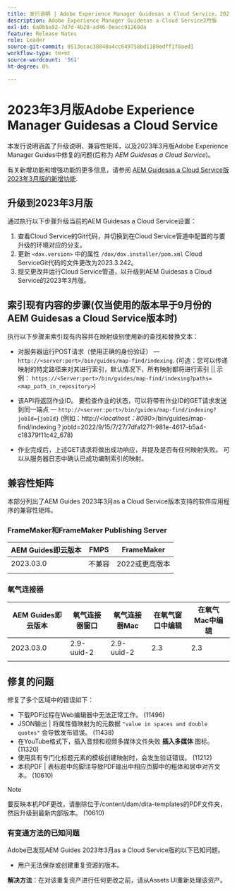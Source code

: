 ```yaml
---
title: 发行说明 | Adobe Experience Manager Guidesas a Cloud Service，2023年3月版
description: Adobe Experience Manager Guidesas a Cloud Service3月版
exl-id: 6a0bba92-7d7d-4b20-ad46-0eacc91268da
feature: Release Notes
role: Leader
source-git-commit: 0513ecac38840a4cc649758bd1180edff1f8aed1
workflow-type: tm+mt
source-wordcount: '561'
ht-degree: 0%

---
```


# 2023年3月版Adobe Experience Manager Guidesas a Cloud Service

本发行说明涵盖了升级说明、兼容性矩阵，以及2023年3月版Adobe Experience Manager Guides中修复的问题(后称为 *AEM Guidesas a Cloud Service*)。

有关新增功能和增强功能的更多信息，请参阅 [AEM Guidesas a Cloud Service版2023年3月版的新增功能](whats-new-2023.3.0.md).

## 升级到2023年3月版

通过执行以下步骤升级当前的AEM Guidesas a Cloud Service设置：
1. 查看Cloud Service的Git代码，并切换到在Cloud Service管道中配置的与要升级的环境对应的分支。
2. 更新 `<dox.version>` 中的属性 `/dox/dox.installer/pom.xml` Cloud ServiceGit代码的文件更改为2023.3.242。
3. 提交更改并运行Cloud Service管道，以升级到AEM Guidesas a Cloud Service的2023年3月版。

## 索引现有内容的步骤(仅当使用的版本早于9月份的AEM Guidesas a Cloud Service版本时)

执行以下步骤来索引现有内容并在映射级别使用新的查找和替换文本：

* 对服务器运行POST请求（使用正确的身份验证） —  `http://<server:port>/bin/guides/map-find/indexing`.
(可选：您可以传递映射的特定路径来对其进行索引，默认情况下，所有映射都将进行索引 || 示例： `https://<Server:port>/bin/guides/map-find/indexing?paths=<map_path_in_repository>`)

* 该API将返回作业ID。 要检查作业的状态，可以将带有作业ID的GET请求发送到同一端点 —  `http://<server:port>/bin/guides/map-find/indexing?jobId={jobId}`
(例如：http://&lt;_localhost：8080_>/bin/guides/map-find/indexing？jobId=2022/9/15/7/27/7dfa1271-981e-4617-b5a4-c18379f11c42_678)

* 作业完成后，上述GET请求将做出成功响应，并提及是否有任何映射失败。 可以从服务器日志中确认已成功编制索引的映射。

## 兼容性矩阵

本部分列出了AEM Guides 2023年3月as a Cloud Service版本支持的软件应用程序的兼容性矩阵。

### FrameMaker和FrameMaker Publishing Server

| AEM Guides即云版本 | FMPS | FrameMaker |
| --- | --- | --- |
| 2023.03.0 | 不兼容 | 2022或更高版本 |
| | | |


### 氧气连接器

| AEM Guides即云版本 | 氧气连接器窗口 | 氧气连接器Mac | 在氧气窗口中编辑 | 在氧气Mac中编辑 |
| --- | --- | --- | --- | --- |
| 2023.03.0 | 2.9-uuid-2 | 2.9-uuid-2 | 2.3 | 2.3 |
|  |  |  |  |

## 修复的问题

修复了多个区域中的错误如下：

* 下载PDF过程在Web编辑器中无法正常工作。 (11496)
* JSON输出 | 将属性值映射为的元数据 `"value in spaces and double quotes"` 会导致发布错误。 (11438)
* 在YouTube格式下，插入音频和视频多媒体文件失败 **插入多媒体** 图标。 (11320)
* 使用具有专门化标题元素的模板创建映射时，会发生验证错误。 (11212)
* 本机PDF | 表标题中的脚注导致PDF输出中相应页脚中的粗体和居中对齐文本。 (10610)
>[!NOTE]
>
>要反映本机PDF更改，请删除位于/content/dam/dita-templates的PDF文件夹，然后升级到最新内部版本。 (10610)

### 有变通方法的已知问题

Adobe已发现AEM Guides 2023年3月as a Cloud Service版的以下已知问题。

* 用户无法保存或创建重复资源的版本。

**解决方法**：在对该重复资产进行任何更改之前，请从Assets UI重新处理该资产。
